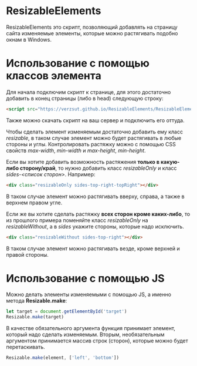 # ResizableElements
ResizableElements это скрипт, позволяющий добавлять на страницу сайта изменяемые элементы, которые можно растягивать подобно окнам в Windows.

# Использование с помощью классов элемента
Для начала подключим скрипт к странице, для этого достаточно добавить в конец страницы (либо в head) следующую строку:
```html
<script src="https://verzsut.github.io/ResizableElements/ResizableElements.js"></script>
```
Также можно скачать скрипт на ваш сервер и подключить его оттуда.

Чтобы сделать элемент изменяемым достаточно добавить ему класс _resizable_, в таком случае элемент можно будет растягивать в любые стороны и углы. Контролировать растяжку можно с помощью CSS свойств _max-width_, _min-width_ и _max-height_, _min-height_.

Если вы хотите добавить возможность растяжения __только в какую-либо сторону/край__, то нужно добавить класс _resizableOnly_ и класс _sides-<список сторон>_. Например:
```html
<div class="resizableOnly sides-top-right-topRight"></div>
```
В таком случае элемент можно растягивать вверху, справа, а также в верхнем правом угле.

Если же вы хотите сделать растяжку __всех сторон кроме каких-либо__, то из прошлого примера поменяйте класс _resizableOnly_ на _resizableWithout_, а в _sides_ укажите стороны, которые надо исключить.
```html
<div class="resizableWithout sides-top-right"></div>
```
В таком случае элемент можно растягивать везде, кроме верхней и правой стороны.

# Использование с помощью JS
Можно делать элементы изменяемыми с помощью JS, а именно метода __Resizable.make__:
```js
let target = document.getElementById('target')
Resizable.make(target)
```
В качестве обязательного аргумента функция принимает элемент, который надо сделать изменяемым. Вторым, необязательным аргументом принимается массив строк (сторон), которые можно будет перетаскивать.
```js
Resizable.make(element, ['left', 'bottom'])
```

